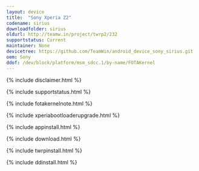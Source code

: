 ```yaml
---
layout: device
title:  "Sony Xperia Z2"
codename: sirius
downloadfolder: sirius
oldurl: http://teamw.in/project/twrp2/232
supportstatus: Current
maintainer: None
devicetree: https://github.com/TeamWin/android_device_sony_sirius.git
oem: Sony
ddof: /dev/block/platform/msm_sdcc.1/by-name/FOTAKernel
---
```


{% include disclaimer.html %}

{% include supportstatus.html %}

{% include fotakernelnote.html %}

{% include xperiabootloaderupgrade.html %}

{% include appinstall.html %}

{% include download.html %}

{% include twrpinstall.html %}

{% include ddinstall.html %}
